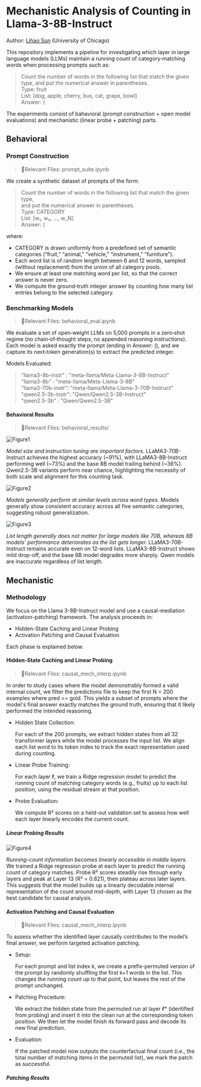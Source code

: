 # Mechanistic Analysis of Counting in Llama-3-8B-Instruct


Author: [Lihao Sun](https://sites.google.com/uchicago.edu/lihao-sun) (University of Chicago)

This repository implements a pipeline for investigating which layer in large language models (LLMs) maintain a running count of category‐matching words when processing prompts such as:
> Count the number of words in the following list that match the given type, and put the numerical answer in parentheses.<br>
> Type: fruit<br>
> List: [dog, apple, cherry, bus, cat, grape, bowl]<br>
> Answer: (<br>

The experiments consist of bahavioral (prompt construction + open model evaluations) and mechanistic (linear probe + patching) parts. 

## Behavioral 
### Prompt Construction
> 📁Relevant Files: prompt_suite.ipynb

We create a synthetic dataset of prompts of the form: 
> Count the number of words in the following list that match the given type,<br>
> and put the numerical answer in parentheses.<br>
> Type: CATEGORY <br>
> List: [w₁, w₂, ..., w_N]<br>
> Answer: (<br>

where:
- CATEGORY is drawn uniformly from a predefined set of semantic categories (“fruit,” “animal,” “vehicle,” “instrument,” “furniture”).
- Each word list is of random length between 6 and 12 words, sampled (without replacement) from the union of all category pools. 
- We ensure at least one matching word per list, so that the correct answer is never zero.
- We compute the ground‐truth integer answer by counting how many list entries belong to the selected category.

### Benchmarking Models
> 📁Relevant Files: behavioral_eval.ipynb

We evaluate a set of open‐weight LLMs on 5,000 prompts in a zero‐shot regime (no chain‐of‐thought steps, no appended reasoning instructions). Each model is asked exactly the prompt (ending in Answer: (), and we capture its next‐token generation(s) to extract the predicted integer.

Models Evaluated:
> "llama3-8b-instr" : "meta-llama/Meta-Llama-3-8B-Instruct"<br>
> "llama3-8b"       : "meta-llama/Meta-Llama-3-8B"<br>
> "llama3-70b-instr": "meta-llama/Meta-Llama-3-70B-Instruct"<br>
> "qwen2.5-3b-instr": "Qwen/Qwen2.5-3B-Instruct"<br>
> "qwen2.5-3b"      : "Qwen/Qwen2.5-3B"<br>

#### Behavioral Results 
> 📁Relevant Files: behavioral_results/

![Figure1](behavioral_results/overall_behavioral_acc.png)

*Model size and instruction tuning are important factors.* LLaMA3-70B-Instruct achieves the highest accuracy (~91%), with LLaMA3-8B-Instruct performing well (~73%) and the base 8B model trailing behind (~36%). Qwen2.5-3B variants perform near chance, highlighting the necessity of both scale and alignment for this counting task. 

![Figure2](behavioral_results/word_behavioral_acc.png)

*Models generally perform at similar levels across word types.* Models generally show consistent accuracy across all five semantic categories, suggesting robust generalization. 

![Figure3](behavioral_results/length_behavioral_acc.png)

*List length generally does not matter for large models like 70B, whereas 8B models' performance deteriorates as the list gets longer.* LLaMA3-70B-Instruct remains accurate even on 12-word lists. LLaMA3-8B-Instruct shows mild drop-off, and the base 8B model degrades more sharply. Qwen models are inaccurate regardless of list length.

## Mechanistic
### Methodology
We focus on the Llama 3-8B-Instruct model and use a causal-mediation (activation-patching) framework. The analysis proceeds in: 
- Hidden-State Caching and Linear Probing
- Activation Patching and Causal Evaluation

Each phase is explained below.

#### Hidden-State Caching and Linear Probing
> 📁Relevant Files: causal_mech_interp.ipynb

In order to study cases where the model demonstrably formed a valid internal count, we filter the predictions file to keep the first N = 200 examples where pred == gold. This yields a subset of prompts where the model's final answer exactly matches the ground truth, ensuring that it likely performed the intended reasoning.

- Hidden State Collection:

  For each of the 200 prompts, we extract hidden states from all 32 transformer layers while the model processes the input list. We align each list word to its token index to track the exact representation used during counting.

- Linear Probe Training:

  For each layer ℓ, we train a Ridge regression model to predict the running count of matching category words (e.g., fruits) up to each list position, using the residual stream at that position.

- Probe Evaluation:

  We compute R² scores on a held-out validation set to assess how well each layer linearly encodes the current count.

##### Linear Probing Results 

![Figure4](interp_plots/probe_scores_by_layer.png)

*Running-count information becomes linearly accessible in middle layers.*  We trained a Ridge regression probe at each layer to predict the running count of category matches. Probe R² scores steadily rise through early layers and peak at Layer 13 (R² = 0.821), then plateau across later layers. This suggests that the model builds up a linearly decodable internal representation of the count around mid-depth, with Layer 13 chosen as the best candidate for causal analysis.


#### Activation Patching and Causal Evaluation
> 📁Relevant Files: causal_mech_interp.ipynb

To assess whether the identified layer causally contributes to the model’s final answer, we perform targeted activation patching.

- Setup:
  
  For each prompt and list index k, we create a prefix-permuted version of the prompt by randomly shuffling the first k+1 words in the list. This changes the running count up to that point, but leaves the rest of the prompt unchanged.

- Patching Procedure:
  
  We extract the hidden state from the permuted run at layer ℓ* (identified from probing) and insert it into the clean run at the corresponding token position. We then let the model finish its forward pass and decode its new final prediction.

- Evaluation:
  
  If the patched model now outputs the counterfactual final count (i.e., the total number of matching items in the permuted list), we mark the patch as successful.

##### Patching Results 


